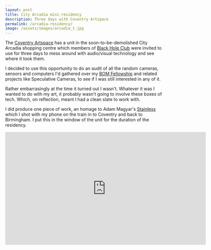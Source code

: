 ```yaml
---
layout: post
title: City Arcadia mini-residency
description: Three days with Coventry Artspace 
permalink: /arcadia-residency/
image: /assets/images/arcadia_t.jpg
---
```


The [Coventry Artspace](https://coventry-artspace.co.uk) has a unit in the soon-to-be-demolished City Arcadia shopping centre which members of [Black Hole Club](http://www.blackholeclub.com) were invited to use for three days to mess around with audio/visual technology and see where it took them. 

I decided to use this opportunity to do an audit of all the random cameras, sensors and computers I'd gathered over my [BOM Fellowship](http://art.peteashton.com/bom-fellowship/) and related projects like Speculative Cameras, to see if I was still interested in any of it. 

Rather embarrasingly at the time it turned out I wasn't. Whatever it was I wanted to do with my art, it probably wasn't going to involve these boxes of tech. Which, on reflection, meant I had a clean slate to work with. 

I did produce one piece of work, an homage to Adam Magyar's [Stainless](https://vimeo.com/83663312) which I shot with my phone on the train in to Coventry and back to Birmingham. I put this in the window of the unit for the duration of the residency. 

<iframe src="https://player.vimeo.com/video/277630114" width="640" height="360" frameborder="0" allow="autoplay; fullscreen" allowfullscreen></iframe>

